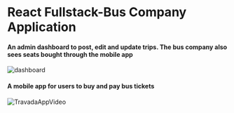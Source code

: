 # React Fullstack-Bus Company Application

#### An admin dashboard to post, edit and update trips. The bus company also sees seats bought through the mobile app
![dashboard](https://user-images.githubusercontent.com/37277895/173259478-7bd1b33c-4a8f-4510-9b8f-aa1c86e9d654.gif)

#### A mobile app for users to buy and pay bus tickets
![TravadaAppVideo](https://user-images.githubusercontent.com/37277895/174042534-e668cede-1222-479d-aa0c-2e34eb807f65.gif)
